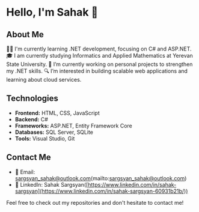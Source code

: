 # Hello, I'm Sahak 👋

## About Me
👨‍💻 I'm currently learning .NET development, focusing on C# and ASP.NET.
🎓 I am currently studying Informatics and Applied Mathematics at Yerevan State University.
🌱 I’m currently working on personal projects to strengthen my .NET skills.
🔍 I’m interested in building scalable web applications and learning about cloud services.

## Technologies
- **Frontend:** HTML, CSS, JavaScript
- **Backend:** C#
- **Frameworks:** ASP.NET, Entity Framework Core
- **Databases:** SQL Server, SQLite
- **Tools:** Visual Studio, Git


## Contact Me
- 📧 Email: sargsyan_sahak@outlook.com(mailto:sargsyan_sahak@outlook.com)
- 💼 LinkedIn: Sahak Sargsyan([https://www.linkedin.com/in/sahak-sargsyan](https://www.linkedin.com/in/sahak-sargsyan-60931b21b/))

Feel free to check out my repositories and don't hesitate to contact me!

<!---
Sahak-Sargsyan/Sahak-Sargsyan is a ✨ special ✨ repository because its `README.md` (this file) appears on your GitHub profile.
You can click the Preview link to take a look at your changes.
--->

